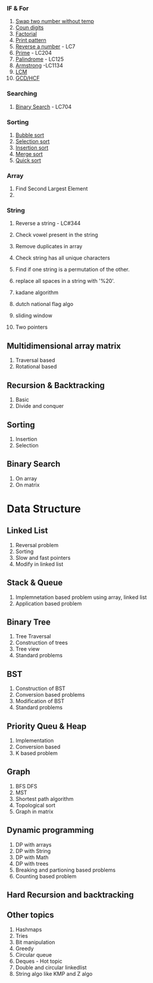 ### IF & For
1. [Swap two number without temp](DSA-problems-solutions/if-for#swap-without-temp)
2. [Coun digits](DSA-problems-solutions/if-for#count-digits)
3. [Factorial](DSA-problems-solutions/if-for#factorial)
4. [Print pattern](DSA-problems-solutions/if-for#print-astreik-pattern)
5. [Reverse a number](DSA-problems-solutions/if-for#reverse-a-number) - LC7
6. [Prime](DSA-problems-solutions/if-for#prime) - LC204
7. [Palindrome](DSA-problems-solutions/if-for#palindrome) - LC125
8. [Armstrong](DSA-problems-solutions/if-for#armsstrong) -LC1134
9. [LCM](DSA-problems-solutions/if-for#lcm)
10. [GCD/HCF](DSA-problems-solutions/if-for#gcdhcf)

### Searching
1. [Binary Search](DSA-problems-solutions/search#binary-search) - LC704

### Sorting
1. [Bubble sort](DSA-problems-solutions/sort#bubble-sort)
2. [Selection sort](DSA-problems-solutions/sort#selection-sort)
3. [Insertion sort](DSA-problems-solutions/sort#insertion-sort)
4. [Merge sort](DSA-problems-solutions/sort#merge-sort)
5. [Quick sort](DSA-problems-solutions/sort#quick-sort)

### Array
1. Find Second Largest Element 
2. 

### String
1. Reverse a string - LC#344
2. Check vowel present in the string 
3. Remove duplicates in array
4. Check string has all unique characters
5. Find if one string is a permutation of the other.
6. replace all spaces in a string with '%20'. 

1. kadane algorithm
2. dutch national flag algo
3. sliding window
4. Two pointers

## Multidimensional array matrix
1. Traversal based
2. Rotational based

## Recursion & Backtracking
1. Basic
2. Divide and conquer

## Sorting
1. Insertion
2. Selection

   
## Binary Search
1. On array
2. On matrix

# Data Structure
## Linked List
1. Reversal problem
2. Sorting
3. Slow and fast pointers
4. Modify in linked list

## Stack & Queue
1. Implemnetation based problem using array, linked list
2. Application based problem

## Binary Tree
1. Tree Traversal
2. Construction of trees
3. Tree view
4. Standard problems

## BST
1. Construction of BST
2. Conversion based problems
3. Modification of BST
4. Standard problems
   
## Priority Queu & Heap
1. Implementation
2. Conversion based
3. K based problem

## Graph
1. BFS DFS
2. MST
3. Shortest path algorithm
4. Topological sort
5. Graph in matrix

## Dynamic programming
1. DP with arrays
2. DP with String
3. DP with Math
4. DP with trees
5. Breaking and partioning based problems
6. Counting based problem

## Hard Recursion and backtracking

## Other topics
1. Hashmaps
2. Tries
3. Bit manipulation
4. Greedy
5. Circular queue
6. Deques - Hot topic
7. Double and circular linkedlist
8. String algo like KMP and Z algo




